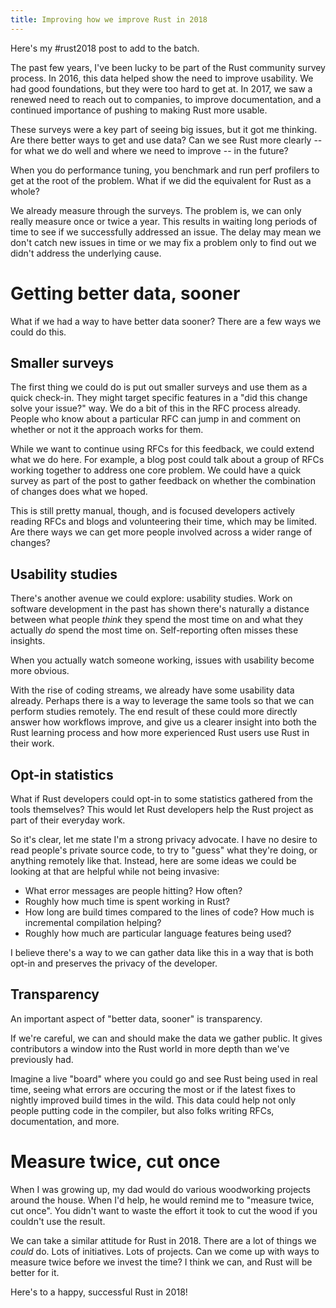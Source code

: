 ```yaml
---
title: Improving how we improve Rust in 2018
---
```


Here's my #rust2018 post to add to the batch.

The past few years, I've been lucky to be part of the Rust community survey process.  In 2016, this data helped show the need to improve usability.  We had good foundations, but they were too hard to get at.  In 2017, we saw a renewed need to reach out to companies, to improve documentation, and a continued importance of pushing to making Rust more usable.

These surveys were a key part of seeing big issues, but it got me thinking.  Are there better ways to get and use data?  Can we see Rust more clearly -- for what we do well and where we need to improve -- in the future?

When you do performance tuning, you benchmark and run perf profilers to get at the root of the problem.  What if we did the equivalent for Rust as a whole?

We already measure through the surveys.  The problem is, we can only really measure once or twice a year.  This results in waiting long periods of time to see if we successfully addressed an issue.  The delay may mean we don't catch new issues in time or we may fix a problem only to find out we didn't address the underlying cause.

# Getting better data, sooner

What if we had a way to have better data sooner?  There are a few ways we could do this.

## Smaller surveys

The first thing we could do is put out smaller surveys and use them as a quick check-in.  They might target specific features in a "did this change solve your issue?" way.  We do a bit of this in the RFC process already.  People who know about a particular RFC can jump in and comment on whether or not it the approach works for them.

While we want to continue using RFCs for this feedback, we could extend what we do here.  For example, a blog post could talk about a group of RFCs working together to address one core problem. We could have a quick survey as part of the post to gather feedback on whether the combination of changes does what we hoped.

This is still pretty manual, though, and is focused developers actively reading RFCs and blogs and volunteering their time, which may be limited.  Are there ways we can get more people involved across a wider range of changes?

## Usability studies

There's another avenue we could explore: usability studies.  Work on software development in the past has shown there's naturally a distance between what people *think* they spend the most time on and what they actually *do* spend the most time on.  Self-reporting often misses these insights.

When you actually watch someone working, issues with usability become more obvious.

With the rise of coding streams, we already have some usability data already.  Perhaps there is a way to leverage the same tools so that we can perform studies remotely.  The end result of these could more directly answer how workflows improve, and give us a clearer insight into both the Rust learning process and how more experienced Rust users use Rust in their work.

## Opt-in statistics

What if Rust developers could opt-in to some statistics gathered from the tools themselves?  This would let Rust developers help the Rust project as part of their everyday work.

So it's clear, let me state I'm a strong privacy advocate.  I have no desire to read people's private source code, to try to "guess" what they're doing, or anything remotely like that.  Instead, here are some ideas we could be looking at that are helpful while not being invasive:

* What error messages are people hitting?  How often?
* Roughly how much time is spent working in Rust?
* How long are build times compared to the lines of code?  How much is incremental compilation helping?
* Roughly how much are particular language features being used?

I believe there's a way to we can gather data like this in a way that is both opt-in and preserves the privacy of the developer.

## Transparency

An important aspect of "better data, sooner" is transparency.  

If we're careful, we can and should make the data we gather public.  It gives contributors a window into the Rust world in more depth than we've previously had.

Imagine a live "board" where you could go and see Rust being used in real time, seeing what errors are occuring the most or if the latest fixes to nightly improved build times in the wild.  This data could help not only people putting code in the compiler, but also folks writing RFCs, documentation, and more.

# Measure twice, cut once

When I was growing up, my dad would do various woodworking projects around the house.  When I'd help, he would remind me to "measure twice, cut once".  You didn't want to waste the effort it took to cut the wood if you couldn't use the result.

We can take a similar attitude for Rust in 2018.  There are a lot of things we *could* do.  Lots of initiatives.  Lots of projects.  Can we come up with ways to measure twice before we invest the time?  I think we can, and Rust will be better for it.

Here's to a happy, successful Rust in 2018!